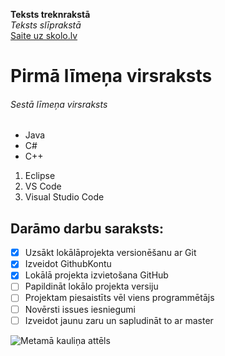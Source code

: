 **Teksts treknrakstā** <br>
*Teksts slīprakstā* <br>
[Saite uz skolo.lv](https://skolo.lv) <br>

# Pirmā līmeņa virsraksts
###### Sestā līmeņa virsraksts

* Java
* C#
* C++

1. Eclipse
2. VS Code
3. Visual Studio Code

## Darāmo darbu saraksts:
- [x] Uzsākt lokālāprojekta versionēšanu ar Git
- [x] Izveidot GithubKontu
- [x] Lokālā projekta izvietošana GitHub
- [ ] Papildināt lokālo projekta versiju
- [ ] Projektam piesaistīts vēl viens programmētājs
- [ ] Novērsti issues iesniegumi
- [ ] Izveidot jaunu zaru un sapludināt to ar master

![Metamā kauliņa attēls](https://pngimg.com/uploads/dice/dice_PNG49.png)
